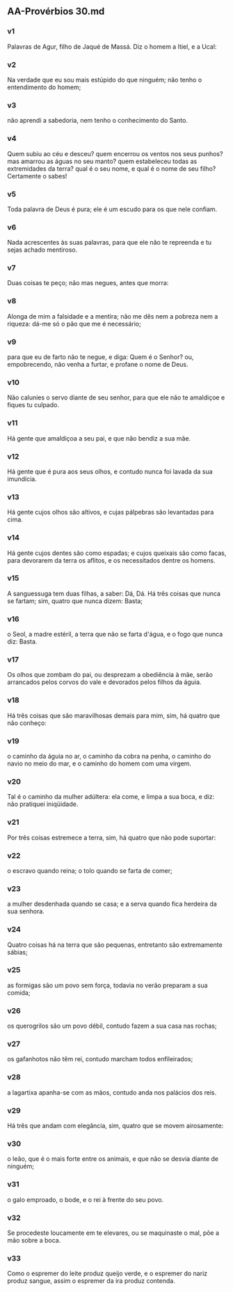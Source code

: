 ## AA-Provérbios 30.md
### v1
 Palavras de Agur, filho de Jaqué de Massá. Diz o homem a Itiel, e a Ucal:
### v2
 Na verdade que eu sou mais estúpido do que ninguém; não tenho o entendimento do homem;
### v3
 não aprendi a sabedoria, nem tenho o conhecimento do Santo.
### v4
 Quem subiu ao céu e desceu? quem encerrou os ventos nos seus punhos? mas amarrou as águas no seu manto? quem estabeleceu todas as extremidades da terra? qual é o seu nome, e qual é o nome de seu filho? Certamente o sabes!
### v5
 Toda palavra de Deus é pura; ele é um escudo para os que nele confiam.
### v6
 Nada acrescentes às suas palavras, para que ele não te repreenda e tu sejas achado mentiroso.
### v7
 Duas coisas te peço; não mas negues, antes que morra:
### v8
 Alonga de mim a falsidade e a mentira; não me dês nem a pobreza nem a riqueza: dá-me só o pão que me é necessário;
### v9
 para que eu de farto não te negue, e diga: Quem é o Senhor? ou, empobrecendo, não venha a furtar, e profane o nome de Deus.
### v10
 Não calunies o servo diante de seu senhor, para que ele não te amaldiçoe e fiques tu culpado.
### v11
 Há gente que amaldiçoa a seu pai, e que não bendiz a sua mãe.
### v12
 Há gente que é pura aos seus olhos, e contudo nunca foi lavada da sua imundícia.
### v13
 Há gente cujos olhos são altivos, e cujas pálpebras são levantadas para cima.
### v14
 Há gente cujos dentes são como espadas; e cujos queixais são como facas, para devorarem da terra os aflitos, e os necessitados dentre os homens.
### v15
 A sanguessuga tem duas filhas, a saber: Dá, Dá. Há três coisas que nunca se fartam; sim, quatro que nunca dizem: Basta;
### v16
 o Seol, a madre estéril, a terra que não se farta d'água, e o fogo que nunca diz: Basta.
### v17
 Os olhos que zombam do pai, ou desprezam a obediência à mãe, serão arrancados pelos corvos do vale e devorados pelos filhos da águia.
### v18
 Há três coisas que são maravilhosas demais para mim, sim, há quatro que não conheço:
### v19
 o caminho da águia no ar, o caminho da cobra na penha, o caminho do navio no meio do mar, e o caminho do homem com uma virgem.
### v20
 Tal é o caminho da mulher adúltera: ela come, e limpa a sua boca, e diz: não pratiquei iniqüidade.
### v21
 Por três coisas estremece a terra, sim, há quatro que não pode suportar:
### v22
 o escravo quando reina; o tolo quando se farta de comer;
### v23
 a mulher desdenhada quando se casa; e a serva quando fica herdeira da sua senhora.
### v24
 Quatro coisas há na terra que são pequenas, entretanto são extremamente sábias;
### v25
 as formigas são um povo sem força, todavia no verão preparam a sua comida;
### v26
 os querogrilos são um povo débil, contudo fazem a sua casa nas rochas;
### v27
 os gafanhotos não têm rei, contudo marcham todos enfileirados;
### v28
 a lagartixa apanha-se com as mãos, contudo anda nos palácios dos reis.
### v29
 Há três que andam com elegância, sim, quatro que se movem airosamente:
### v30
 o leão, que é o mais forte entre os animais, e que não se desvia diante de ninguém;
### v31
 o galo emproado, o bode, e o rei à frente do seu povo.
### v32
 Se procedeste loucamente em te elevares, ou se maquinaste o mal, põe a mão sobre a boca.
### v33
 Como o espremer do leite produz queijo verde, e o espremer do nariz produz sangue, assim o espremer da ira produz contenda.
